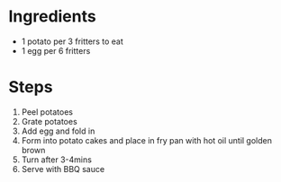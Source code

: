 # Ingredients
* 1 potato per 3 fritters to eat
* 1 egg per 6 fritters

# Steps
1. Peel potatoes
2. Grate potatoes
3. Add egg and fold in
4. Form into potato cakes and place in fry pan with hot oil until golden brown
5. Turn after 3-4mins
6. Serve with BBQ sauce
